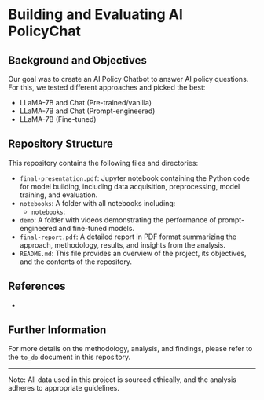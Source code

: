 # Building and Evaluating AI PolicyChat 

## Background and Objectives
Our goal was to create an AI Policy Chatbot to answer AI policy questions. For this, we tested different approaches and picked the best: 
- LLaMA-7B and Chat (Pre-trained/vanilla)
- LLaMA-7B and Chat (Prompt-engineered)
- LLaMA-7B (Fine-tuned)

## Repository Structure
This repository contains the following files and directories:

- `final-presentation.pdf`: Jupyter notebook containing the Python code for model building, including data acquisition, preprocessing, model training, and evaluation.
- `notebooks`: A folder with all notebooks including:
   - `notebooks`: 
- `demo`: A folder with videos demonstrating the performance of prompt-engineered and fine-tuned models.
- `final-report.pdf`: A detailed report in PDF format summarizing the approach, methodology, results, and insights from the analysis. 
- `README.md`: This file provides an overview of the project, its objectives, and the contents of the repository.

## References
- 

## Further Information
For more details on the methodology, analysis, and findings, please refer to the `to_do` document in this repository.

---
Note: All data used in this project is sourced ethically, and the analysis adheres to appropriate guidelines. 
